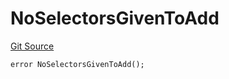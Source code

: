 # NoSelectorsGivenToAdd
[Git Source](https://github.com/thrackle-io/rules-protocol/blob/4f7789968960e18493ff0b85b09856f12969daac/src/economic/ruleStorage/RuleStorageDiamondLib.sol)


```solidity
error NoSelectorsGivenToAdd();
```

